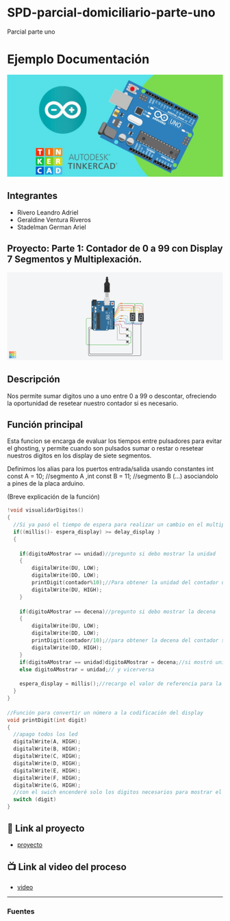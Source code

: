 # SPD-parcial-domiciliario-parte-uno
 Parcial parte uno
# Ejemplo Documentación 
![Tinkercad](SPD-parcial-domiciliario-parte-uno-main/Img/ArduinoTinkercad.jpg)


## Integrantes 
- Rivero Leandro Adriel
- Geraldine Ventura Riveros
- Stadelman German Ariel


## Proyecto: Parte 1: Contador de 0 a 99 con Display 7 Segmentos y Multiplexación.
![Tinkercad](./img/SPD_Parte_uno.png)


## Descripción
Nos permite sumar digitos uno a uno entre 0 a 99 o descontar, ofreciendo la oportunidad de resetear nuestro contador si es necesario.

## Función principal
Esta funcion se encarga de evaluar los tiempos entre pulsadores para evitar el ghosting, y permite cuando son pulsados sumar o restar o resetear nuestros digitos en los display de siete segmentos.

Definimos los alias para los puertos entrada/salida usando constantes
int const A = 10; //segmento A ,int const B = 11; //segmento B (...) asociandolo a pines de la placa arduino.

(Breve explicación de la función)

~~~ C (lenguaje en el que esta escrito)
!void visualidarDigitos()
{
  //Si ya pasó el tiempo de espera para realizar un cambio en el multiplexado, procede a hacerlo
  if((millis()- espera_display) >= delay_display )
  {
    
  	if(digitoAMostrar == unidad)//pregunto si debo mostrar la unidad
    {
    	digitalWrite(DU, LOW);
  		digitalWrite(DD, LOW);
  		printDigit(contador%10);//Para obtener la unidad del contador utilizo el resto de dividir por 10
  		digitalWrite(DU, HIGH);
    }
    
    if(digitoAMostrar == decena)//pregunto si debo mostrar la decena
    {
    	digitalWrite(DU, LOW);
  		digitalWrite(DD, LOW);
  		printDigit(contador/10);//para obtener la decena del contador simplemente lo divido por 10
  		digitalWrite(DD, HIGH);
    }
 	if(digitoAMostrar == unidad)digitoAMostrar = decena;//si mostró unidad, cambio la referencia para que muestre unidad
    else digitoAMostrar = unidad;// y vicerversa
      
    espera_display = millis();//recargo el valor de referencia para la espera para multiplexado
  }
}

//Función para convertir un número a la codificación del display
void printDigit(int digit)
{
  //apago todos los led
  digitalWrite(A, HIGH);
  digitalWrite(B, HIGH);
  digitalWrite(C, HIGH);
  digitalWrite(D, HIGH);
  digitalWrite(E, HIGH);
  digitalWrite(F, HIGH);
  digitalWrite(G, HIGH);
  //con el swich encenderé solo los digitos necesarios para mostrar el número en cada caso
  switch (digit)
}
~~~
## :robot: Link al proyecto
- [proyecto]()
## :tv: Link al video del proceso
- [video]()

---
### Fuentes
